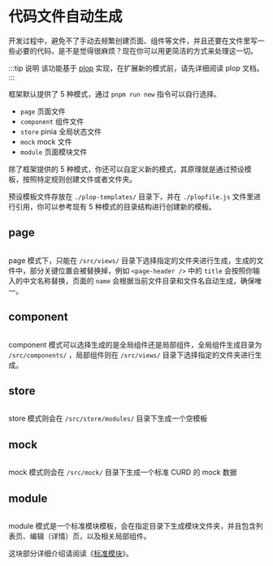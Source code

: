 # 代码文件自动生成

开发过程中，避免不了手动去频繁创建页面、组件等文件，并且还要在文件里写一些必要的代码，是不是觉得很麻烦？现在你可以用更简洁的方式来处理这一切。

:::tip 说明
该功能基于 [plop](https://www.npmjs.com/package/plop) 实现，在扩展新的模式前，请先详细阅读 plop 文档。
:::

框架默认提供了 5 种模式，通过 `pnpm run new` 指令可以自行选择。

- `page` 页面文件
- `component` 组件文件
- `store` pinia 全局状态文件
- `mock` mock 文件
- `module` 页面模块文件 <Badge type="tip" text="专业版" vertical="top" />

除了框架提供的 5 种模式，你还可以自定义新的模式，其原理就是通过预设模板，按照特定规则创建文件或者文件夹。

预设模板文件存放在 `./plop-templates/` 目录下，并在 `./plopfile.js` 文件里进行引用，你可以参考现有 5 种模式的目录结构进行创建新的模板。

## page

<p><img :src="$withBase('/plop-page.gif')" /></p>

page 模式下，只能在 `/src/views/` 目录下选择指定的文件夹进行生成，生成的文件中，部分关键位置会被替换掉，例如 `<page-header />` 中的 `title` 会按照你输入的中文名称替换，页面的 `name` 会根据当前文件目录和文件名自动生成，确保唯一。

## component

<p><img :src="$withBase('/plop-component.gif')" /></p>

component 模式可以选择生成的是全局组件还是局部组件，全局组件生成目录为 `/src/components/` ，局部组件则在 `/src/views/` 目录下选择指定的文件夹进行生成。

## store

<p><img :src="$withBase('/plop-store.gif')" /></p>

store 模式则会在 `/src/store/modules/` 目录下生成一个空模板

## mock

<p><img :src="$withBase('/plop-mock.gif')" /></p>

mock 模式则会在 `/src/mock/` 目录下生成一个标准 CURD 的 mock 数据

## module <Badge type="tip" text="专业版" vertical="top" />

<p><img :src="$withBase('/plop-module.gif')" /></p>

module 模式是一个标准模块模板，会在指定目录下生成模块文件夹，并且包含列表页、编辑（详情）页，以及相关局部组件。

这块部分详细介绍请阅读《[标准模块](plop-module.md)》。